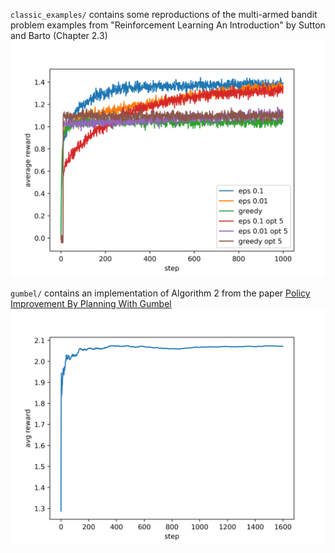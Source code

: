 `classic_examples/` contains some reproductions of the multi-armed bandit problem examples from "Reinforcement Learning An Introduction" by Sutton and Barto (Chapter 2.3)
![alt text](https://github.com/scascino10/multi_armed_bandits/blob/main/classic_examples/plot.png?raw=true)

`gumbel/` contains an implementation of Algorithm 2 from the paper [Policy Improvement By Planning With Gumbel](https://openreview.net/forum?id=bERaNdoegnO)
![alt text](https://github.com/scascino10/multi_armed_bandits/blob/main/gumbel/plot.png?raw=true)
